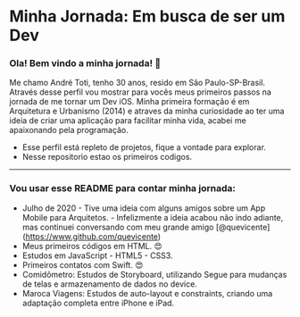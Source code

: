 <div id="header" aling="center"> 

# Minha Jornada: Em busca de ser um Dev

### Ola! Bem vindo a minha jornada! :wave:

</div>

Me chamo André Toti, tenho 30 anos, resido em São Paulo-SP-Brasil. Através desse perfil vou mostrar para vocês meus primeiros passos na jornada de me tornar um Dev iOS. Minha primeira formação é em Arquitetura e Urbanismo (2014) e atraves da minha curiosidade ao ter uma ideia de criar uma aplicação para facilitar minha vida, acabei me apaixonando pela programação.

- Esse perfil está repleto de projetos, fique a vontade para explorar.
- Nesse repositorio estao os primeiros codigos.

---

### Vou usar esse README para contar minha jornada:

- Julho de 2020 - Tive uma ideia com alguns amigos sobre um App Mobile para Arquitetos. - Infelizmente a ideia acabou não indo adiante, mas continuei conversando com meu grande amigo  [@quevicente] (https://www.github.com/quevicente)
- Meus primeiros códigos em HTML. :heart_eyes:
- Estudos em JavaScript - HTML5 - CSS3.
- Primeiros contatos com Swift. :heart_eyes:
- Comidômetro: Estudos de Storyboard, utilizando Segue para mudanças de telas e armazenamento de dados no device.
- Maroca Viagens: Estudos de auto-layout e constraints, criando uma adaptação completa entre iPhone e iPad. 

